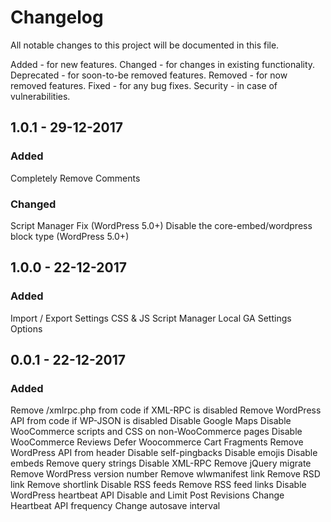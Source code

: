 # Changelog
All notable changes to this project will be documented in this file.

Added - for new features.
Changed - for changes in existing functionality.
Deprecated - for soon-to-be removed features.
Removed - for now removed features.
Fixed - for any bug fixes.
Security - in case of vulnerabilities.

## 1.0.1 - 29-12-2017
### Added

Completely Remove Comments

### Changed
Script Manager Fix (WordPress 5.0+)
Disable the core-embed/wordpress block type (WordPress 5.0+)

## 1.0.0 - 22-12-2017
### Added

Import / Export Settings
CSS & JS Script Manager
Local GA Settings Options

## 0.0.1 - 22-12-2017
### Added

Remove /xmlrpc.php from code if XML-RPC is disabled
Remove WordPress API from code if WP-JSON is disabled
Disable Google Maps
Disable WooCommerce scripts and CSS on non-WooCommerce pages
Disable WooCommerce Reviews
Defer Woocommerce Cart Fragments
Remove WordPress API from header
Disable self-pingbacks
Disable emojis
Disable embeds
Remove query strings
Disable XML-RPC
Remove jQuery migrate
Remove WordPress version number
Remove wlwmanifest link
Remove RSD link
Remove shortlink
Disable RSS feeds
Remove RSS feed links
Disable WordPress heartbeat API
Disable and Limit Post Revisions
Change Heartbeat API frequency
Change autosave interval

